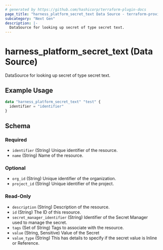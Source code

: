 ```yaml
---
# generated by https://github.com/hashicorp/terraform-plugin-docs
page_title: "harness_platform_secret_text Data Source - terraform-provider-harness"
subcategory: "Next Gen"
description: |-
  DataSource for looking up secret of type secret text.
---
```


# harness_platform_secret_text (Data Source)

DataSource for looking up secret of type secret text.

## Example Usage

```terraform
data "harness_platform_secret_text" "test" {
  identifier = "identifier"
}
```

<!-- schema generated by tfplugindocs -->
## Schema

### Required

- `identifier` (String) Unique identifier of the resource.
- `name` (String) Name of the resource.

### Optional

- `org_id` (String) Unique identifier of the organization.
- `project_id` (String) Unique identifier of the project.

### Read-Only

- `description` (String) Description of the resource.
- `id` (String) The ID of this resource.
- `secret_manager_identifier` (String) Identifier of the Secret Manager used to manage the secret.
- `tags` (Set of String) Tags to associate with the resource.
- `value` (String, Sensitive) Value of the Secret
- `value_type` (String) This has details to specify if the secret value is Inline or Reference.



